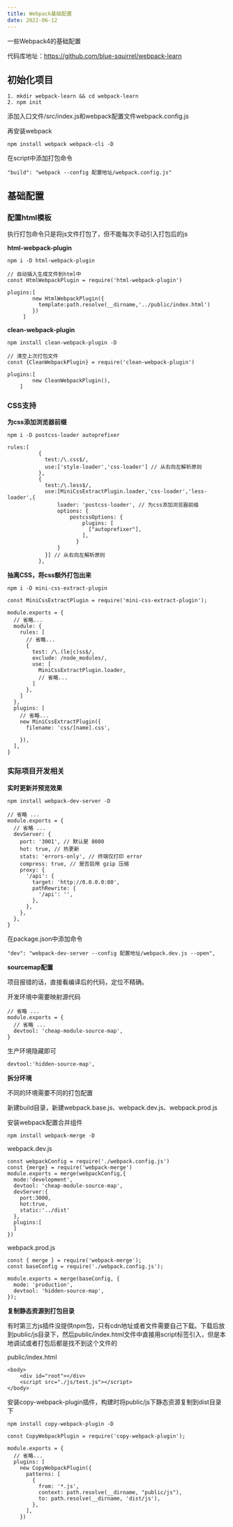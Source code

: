 ```yaml
---
title: Webpack基础配置
date: 2022-06-12
---
```


一些Webpack4的基础配置
<!-- more -->

代码库地址：https://github.com/blue-squirrel/webpack-learn

## 初始化项目

```
1. mkdir webpack-learn && cd webpack-learn
2. npm init
```

添加入口文件/src/index.js和webpack配置文件webpack.config.js

再安装webpack

```
npm install webpack webpack-cli -D
```

在script中添加打包命令

```
"build": "webpack --config 配置地址/webpack.config.js"
```

## 基础配置

### 配置html模板

执行打包命令只是将js文件打包了，但不能每次手动引入打包后的js

**html-webpack-plugin**

```
npm i -D html-webpack-plugin
```

```
// 自动插入生成文件到html中
const HtmlWebpackPlugin = require('html-webpack-plugin')

plugins:[
        new HtmlWebpackPlugin({
          template:path.resolve(__dirname,'../public/index.html')
        })
     ]
```

**clean-webpack-plugin**

```
npm install clean-webpack-plugin -D
```

```
// 清空上次打包文件
const {CleanWebpackPlugin} = require('clean-webpack-plugin')

plugins:[
        new CleanWebpackPlugin(),
    ]
```

### CSS支持

**为css添加浏览器前缀**

```
npm i -D postcss-loader autoprefixer  
```

```
rules:[
          {
            test:/\.css$/,
            use:['style-loader','css-loader'] // 从右向左解析原则
          },
          {
            test:/\.less$/,
            use:[MiniCssExtractPlugin.loader,'css-loader','less-loader',{
                loader: 'postcss-loader', // 为css添加浏览器前缀
                options: {
                    postcssOptions: {
                        plugins: [
                          ["autoprefixer"],
                        ],
                      }
                }
            }] // 从右向左解析原则
          },
```

**抽离CSS，将css额外打包出来**

```
npm i -D mini-css-extract-plugin
```

```
const MiniCssExtractPlugin = require('mini-css-extract-plugin');

module.exports = {
  // 省略...
  module: {
    rules: [
      // 省略...
      {
        test: /\.(le|c)ss$/,
        exclude: /node_modules/,
        use: [
          MiniCssExtractPlugin.loader,
          // 省略...
        ]
      },
    ]
  },
  plugins: [
    // 省略...
    new MiniCssExtractPlugin({
      filename: 'css/[name].css',
      
    }),
  ],
}
```

### 实际项目开发相关

**实时更新并预览效果**

```
npm install webpack-dev-server -D
```

```
// 省略 ...
module.exports = {
  // 省略 ...
  devServer: {
    port: '3001', // 默认是 8080
    hot: true, // 热更新
    stats: 'errors-only', // 终端仅打印 error
    compress: true, // 是否启用 gzip 压缩
    proxy: {
      '/api': {
        target: 'http://0.0.0.0:80',
        pathRewrite: {
          '/api': '',
        },
      },
    },
  },
}
```

在package.json中添加命令

```
"dev": "webpack-dev-server --config 配置地址/webpack.dev.js --open",
```

**sourcemap配置**

项目报错的话，直接看编译后的代码，定位不精确。

开发环境中需要映射源代码

```
// 省略 ...
module.exports = {
  // 省略 ...
  devtool: 'cheap-module-source-map',
}
```

生产环境隐藏即可

```
devtool:'hidden-source-map',
```

**拆分环境**

不同的环境需要不同的打包配置

新建build目录，新建webpack.base.js、webpack.dev.js、webpack.prod.js

安装webpack配置合并组件

```
npm install webpack-merge -D
```

webpack.dev.js

```
const webpackConfig = require('./webpack.config.js')
const {merge} = require('webpack-merge')
module.exports = merge(webpackConfig,{
  mode:'development',
  devtool: 'cheap-module-source-map',
  devServer:{
    port:3000,
    hot:true,
    static:'../dist'
  },
  plugins:[
  ]
})
```

webpack.prod.js

```
const { merge } = require('webpack-merge');
const baseConfig = require('./webpack.config.js');

module.exports = merge(baseConfig, {
  mode: 'production',
  devtool: 'hidden-source-map',
});
```

**复制静态资源到打包目录**

有时第三方js插件没提供npm包，只有cdn地址或者文件需要自己下载。下载后放到public/js目录下，然后public/index.html文件中直接用script标签引入，但是本地调试或者打包后都是找不到这个文件的

public/index.html

```
<body>
    <div id="root"></div>
    <script src="./js/test.js"></script>
</body>
```

安装copy-webpack-plugin插件，构建时将public/js下静态资源复制到dist目录下

```
npm install copy-webpack-plugin -D
```

```
const CopyWebpackPlugin = require('copy-webpack-plugin');

module.exports = {
  // 省略...
  plugins: [
    new CopyWebpackPlugin({
      patterns: [
        {
          from: '*.js',
          context: path.resolve(__dirname, "public/js"),
          to: path.resolve(__dirname, 'dist/js'),
        },
      ],
    })
```


